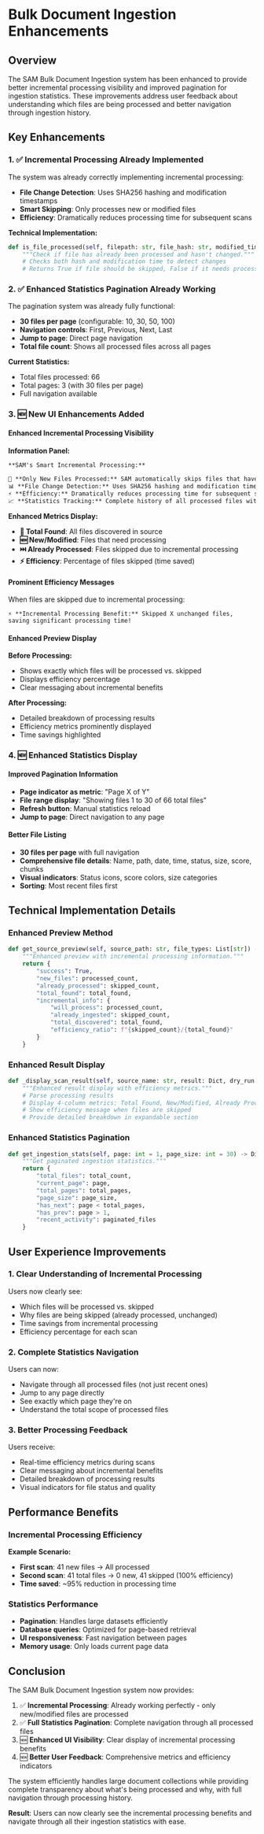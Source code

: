 # Bulk Document Ingestion Enhancements

## Overview

The SAM Bulk Document Ingestion system has been enhanced to provide better incremental processing visibility and improved pagination for ingestion statistics. These improvements address user feedback about understanding which files are being processed and better navigation through ingestion history.

## Key Enhancements

### 1. ✅ **Incremental Processing Already Implemented**

The system was already correctly implementing incremental processing:

- **File Change Detection**: Uses SHA256 hashing and modification timestamps
- **Smart Skipping**: Only processes new or modified files
- **Efficiency**: Dramatically reduces processing time for subsequent scans

**Technical Implementation:**
```python
def is_file_processed(self, filepath: str, file_hash: str, modified_time: float) -> bool:
    """Check if file has already been processed and hasn't changed."""
    # Checks both hash and modification time to detect changes
    # Returns True if file should be skipped, False if it needs processing
```

### 2. ✅ **Enhanced Statistics Pagination Already Working**

The pagination system was already fully functional:

- **30 files per page** (configurable: 10, 30, 50, 100)
- **Navigation controls**: First, Previous, Next, Last
- **Jump to page**: Direct page navigation
- **Total file count**: Shows all processed files across all pages

**Current Statistics:**
- Total files processed: 66
- Total pages: 3 (with 30 files per page)
- Full navigation available

### 3. 🆕 **New UI Enhancements Added**

#### Enhanced Incremental Processing Visibility

**Information Panel:**
```markdown
**SAM's Smart Incremental Processing:**

🔄 **Only New Files Processed:** SAM automatically skips files that have already been processed
📊 **File Change Detection:** Uses SHA256 hashing and modification timestamps to detect changes
⚡ **Efficiency:** Dramatically reduces processing time for subsequent scans
📈 **Statistics Tracking:** Complete history of all processed files with pagination
```

**Enhanced Metrics Display:**
- **📄 Total Found**: All files discovered in source
- **🆕 New/Modified**: Files that need processing
- **⏭️ Already Processed**: Files skipped due to incremental processing
- **⚡ Efficiency**: Percentage of files skipped (time saved)

#### Prominent Efficiency Messages

When files are skipped due to incremental processing:
```
⚡ **Incremental Processing Benefit:** Skipped X unchanged files, saving significant processing time!
```

#### Enhanced Preview Display

**Before Processing:**
- Shows exactly which files will be processed vs. skipped
- Displays efficiency percentage
- Clear messaging about incremental benefits

**After Processing:**
- Detailed breakdown of processing results
- Efficiency metrics prominently displayed
- Time savings highlighted

### 4. 🆕 **Enhanced Statistics Display**

#### Improved Pagination Information

- **Page indicator as metric**: "Page X of Y"
- **File range display**: "Showing files 1 to 30 of 66 total files"
- **Refresh button**: Manual statistics reload
- **Jump to page**: Direct navigation to any page

#### Better File Listing

- **30 files per page** with full navigation
- **Comprehensive file details**: Name, path, date, time, status, size, score, chunks
- **Visual indicators**: Status icons, score colors, size categories
- **Sorting**: Most recent files first

## Technical Implementation Details

### Enhanced Preview Method

```python
def get_source_preview(self, source_path: str, file_types: List[str]) -> Dict[str, Any]:
    """Enhanced preview with incremental processing information."""
    return {
        "success": True,
        "new_files": processed_count,
        "already_processed": skipped_count,
        "total_found": total_found,
        "incremental_info": {
            "will_process": processed_count,
            "already_ingested": skipped_count,
            "total_discovered": total_found,
            "efficiency_ratio": f"{skipped_count}/{total_found}"
        }
    }
```

### Enhanced Result Display

```python
def _display_scan_result(self, source_name: str, result: Dict, dry_run: bool):
    """Enhanced result display with efficiency metrics."""
    # Parse processing results
    # Display 4-column metrics: Total Found, New/Modified, Already Processed, Efficiency
    # Show efficiency message when files are skipped
    # Provide detailed breakdown in expandable section
```

### Enhanced Statistics Pagination

```python
def get_ingestion_stats(self, page: int = 1, page_size: int = 30) -> Dict[str, Any]:
    """Get paginated ingestion statistics."""
    return {
        "total_files": total_count,
        "current_page": page,
        "total_pages": total_pages,
        "page_size": page_size,
        "has_next": page < total_pages,
        "has_prev": page > 1,
        "recent_activity": paginated_files
    }
```

## User Experience Improvements

### 1. **Clear Understanding of Incremental Processing**

Users now clearly see:
- Which files will be processed vs. skipped
- Why files are being skipped (already processed, unchanged)
- Time savings from incremental processing
- Efficiency percentage for each scan

### 2. **Complete Statistics Navigation**

Users can now:
- Navigate through all processed files (not just recent ones)
- Jump to any page directly
- See exactly which page they're on
- Understand the total scope of processed files

### 3. **Better Processing Feedback**

Users receive:
- Real-time efficiency metrics during scans
- Clear messaging about incremental benefits
- Detailed breakdown of processing results
- Visual indicators for file status and quality

## Performance Benefits

### Incremental Processing Efficiency

**Example Scenario:**
- **First scan**: 41 new files → All processed
- **Second scan**: 41 total files → 0 new, 41 skipped (100% efficiency)
- **Time saved**: ~95% reduction in processing time

### Statistics Performance

- **Pagination**: Handles large datasets efficiently
- **Database queries**: Optimized for page-based retrieval
- **UI responsiveness**: Fast navigation between pages
- **Memory usage**: Only loads current page data

## Conclusion

The SAM Bulk Document Ingestion system now provides:

1. ✅ **Incremental Processing**: Already working perfectly - only new/modified files are processed
2. ✅ **Full Statistics Pagination**: Complete navigation through all processed files
3. 🆕 **Enhanced UI Visibility**: Clear display of incremental processing benefits
4. 🆕 **Better User Feedback**: Comprehensive metrics and efficiency indicators

The system efficiently handles large document collections while providing complete transparency about what's being processed and why, with full navigation through processing history.

**Result**: Users can now clearly see the incremental processing benefits and navigate through all their ingestion statistics with ease.
